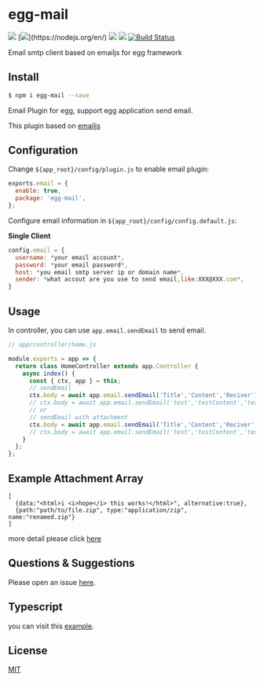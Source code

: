 # egg-mail

![](https://img.shields.io/badge/version-1.0.9-green.svg?)
[![](https://img.shields.io/badge/nodejs->=8.0-green.svg?)](https://nodejs.org/en/)
[![](https://img.shields.io/badge/npm->=5.4-blue.svg)](https://www.npmjs.com/)
![](https://img.shields.io/badge/license-MIT-000000.svg)
[![Build Status](https://www.travis-ci.org/zhouzhi3859/egg-mail.svg?branch=master)](https://www.travis-ci.org/zhouzhi3859/egg-mail)

Email smtp client based on emailjs for egg framework

## Install

```bash
$ npm i egg-mail --save
```

Email Plugin for egg, support egg application send email.

This plugin based on [emailjs](https://github.com/eleith/emailjs)

## Configuration

Change `${app_root}/config/plugin.js` to enable email plugin:

```js
exports.email = {
  enable: true,
  package: 'egg-mail',
};
```

Configure email information in `${app_root}/config/config.default.js`:

**Single Client**

```js
config.email = {
  username: *your email account*,
  password: *your email password*,
  host: *you email smtp server ip or domain name*,
  sender: *what accout are you use to send email,like:XXX@XXX.com*,
}
```

## Usage

In controller, you can use `app.email.sendEmail` to send email.

```js
// app/controller/home.js

module.exports = app => {
  return class HomeController extends app.Controller {
    async index() {
      const { ctx, app } = this;
      // sendEmail
      ctx.body = await app.email.sendEmail('Title','Content','Reciver');
      // ctx.body = await app.email.sendEmail('test','testContent','test@test.com');
      // or
      // sendEmail with attachment
      ctx.body = await app.email.sendEmail('Title','Content','Reciver','Attachment');
      // ctx.body = await app.email.sendEmail('test','testContent','test@test.com', [ ... ]);
    }
  };
};
```

## Example Attachment Array

```
[
  {data:"<html>i <i>hope</i> this works!</html>", alternative:true},
  {path:"path/to/file.zip", type:"application/zip", name:"renamed.zip"}
]
```
more detail please click [here](https://github.com/eleith/emailjs#example-usage---html-emails-and-attachments)

## Questions & Suggestions

Please open an issue [here](https://github.com/zhouzhi3859/egg-mail/issues).

## Typescript
you can visit this [example](https://github.com/zhouzhi3859/iMagazineServerTS).

## License

[MIT](LICENSE)
